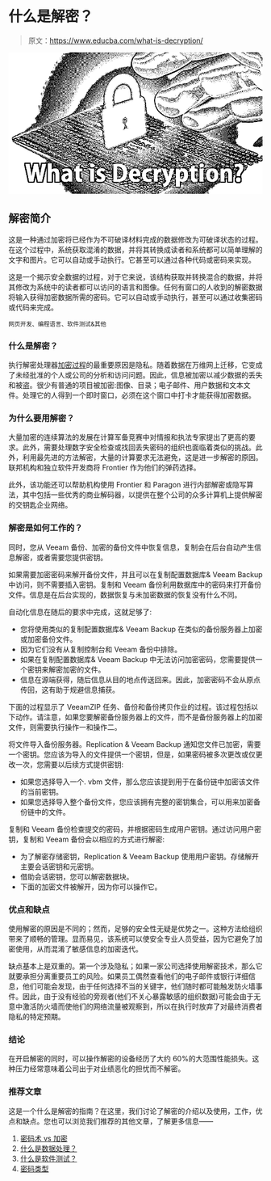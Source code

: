 # 什么是解密？

> 原文：<https://www.educba.com/what-is-decryption/>

![What-is-Decryption](img/a800be4f689228ed8adf717bc6ca12ef.png)



## 解密简介

这是一种通过加密将已经作为不可破译材料完成的数据修改为可破译状态的过程。在这个过程中，系统获取混淆的数据，并将其转换成读者和系统都可以简单理解的文字和图片。它可以自动或手动执行。它甚至可以通过各种代码或密码来实现。

这是一个揭示安全数据的过程，对于它来说，该结构获取并转换混合的数据，并将其修改为系统中的读者都可以访问的语言和图像。任何有窗口的人收到的解密数据将输入获得加密数据所需的密码。它可以自动或手动执行，甚至可以通过收集密码或代码来完成。

<small>网页开发、编程语言、软件测试&其他</small>

### 什么是解密？

执行解密处理器[加密过程](https://www.educba.com/encryption-process/)的最重要原因是隐私。随着数据在万维网上迁移，它变成了未经批准的个人或公司的分析和访问问题。因此，信息被加密以减少数据的丢失和被盗。很少有普通的项目被加密:图像、目录；电子邮件、用户数据和文本文件。处理它的人得到一个即时窗口，必须在这个窗口中打卡才能获得加密数据。

### 为什么要用解密？

大量加密的连续算法的发展在计算军备竞赛中对情报和执法专家提出了更高的要求。此外，需要处理数字安全检查或找回丢失密码的组织也面临着类似的挑战。此外，利用最先进的方法解密，大量的计算要求无法避免，这是进一步解密的原因。联邦机构和独立软件开发商将 Frontier 作为他们的弹药选择。

此外，该功能还可以帮助机构使用 Frontier 和 Paragon 进行内部解密或隐写算法，其中包括一些优秀的商业解码器，以提供在整个公司的众多计算机上提供解密的交钥匙企业网络。

### 解密是如何工作的？

同时，您从 Veeam 备份、加密的备份文件中恢复信息，复制会在后台自动产生信息解密，或者需要您提供密钥。

如果需要加密密码来解开备份文件，并且可以在复制配置数据库& Veeam Backup 中访问，则不需要插入密钥。复制和 Veeam 备份利用数据库中的密码来打开备份文件。信息是在后台实现的，数据恢复与未加密数据的恢复没有什么不同。

自动化信息在随后的要求中完成，这就足够了:

*   您将使用类似的复制配置数据库& Veeam Backup 在类似的备份服务器上加密或加密备份文件。
*   因为它们没有从复制控制台和 Veeam 备份中排除。
*   如果在复制配置数据库& Veeam Backup 中无法访问加密密码，您需要提供一个密钥来解密加密的文件。
*   信息在源端获得，随后信息从目的地点传送回来。因此，加密密码不会从原点传回，这有助于规避信息捕获。

下面的过程显示了 VeeamZIP 任务、备份和备份拷贝作业的过程。该过程包括以下动作。请注意，如果您要解密备份服务器上的文件，而不是备份服务器上的加密文件，则需要执行操作一和操作二。

将文件导入备份服务器。Replication & Veeam Backup 通知您文件已加密，需要一个密钥。您应该为导入的文件提供一个密钥，但是，如果密码被多次更改或仅更改一次，您需要以后续方式提供密钥:

*   如果您选择导入一个. vbm 文件，那么您应该提到用于在备份链中加密该文件的当前密钥。
*   如果您选择导入整个备份文件，您应该拥有完整的密钥集合，可以用来加密备份链中的文件。

复制和 Veeam 备份检查提交的密码，并根据密码生成用户密钥。通过访问用户密钥，复制和 Veeam 备份会以相应的方式进行解密:

*   为了解密存储密钥，Replication & Veeam Backup 使用用户密钥。存储解开主要会话密钥和元密钥。
*   借助会话密钥，您可以解密数据块。
*   下面的加密文件被解开，因为你可以操作它。

### 优点和缺点

使用解密的原因是不同的；然而，足够的安全性无疑是优势之一。这种方法给组织带来了顺畅的管理。显而易见，该系统可以使安全专业人员受益，因为它避免了加密使用，从而混淆了敏感信息的加密迭代。

缺点基本上是双重的。第一个涉及隐私；如果一家公司选择使用解密技术，那么它就要承担分离重要员工的风险。如果员工偶然查看他们的电子邮件或银行详细信息，他们可能会发现，由于任何选择不当的关键字，他们随时都可能触发防火墙事件。因此，由于没有经验的旁观者(他们不关心暴露敏感的组织数据)可能会由于无意中激活防火墙而使他们的网络流量被观察到，所以在执行时放弃了对最终消费者隐私的特定预期。

### 结论

在开启解密的同时，可以操作解密的设备经历了大约 60%的大范围性能损失。这种压力经常意味着公司出于对业绩恶化的担忧而不解密。

### 推荐文章

这是一个什么是解密的指南？在这里，我们讨论了解密的介绍以及使用，工作，优点和缺点。您也可以浏览我们推荐的其他文章，了解更多信息——

1.  [密码术 vs 加密](https://www.educba.com/cryptography-vs-encryption/)
2.  [什么是数据处理？](https://www.educba.com/what-is-data-processing/)
3.  [什么是软件测试？](https://www.educba.com/what-is-software-testing/)
4.  [密码类型](https://www.educba.com/types-of-cipher/)





